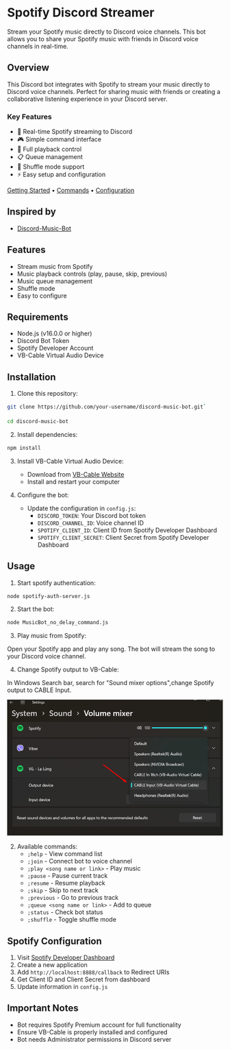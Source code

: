 # Spotify Discord Streamer

Stream your Spotify music directly to Discord voice channels. This bot allows you to share your Spotify music with friends in Discord voice channels in real-time.

## Overview

This Discord bot integrates with Spotify to stream your music directly to Discord voice channels. Perfect for sharing music with friends or creating a collaborative listening experience in your Discord server.

### Key Features

- 🎵 Real-time Spotify streaming to Discord
- 🎮 Simple command interface
- 📱 Full playback control
- 📋 Queue management
- 🔀 Shuffle mode support
- ⚡ Easy setup and configuration

[Getting Started](#installation) • [Commands](#usage) • [Configuration](#spotify-configuration)

## Inspired by

- [Discord-Music-Bot](https://github.com/LordBip/Discord-Music-Bot)

## Features

- Stream music from Spotify
- Music playback controls (play, pause, skip, previous)
- Music queue management
- Shuffle mode
- Easy to configure

## Requirements

- Node.js (v16.0.0 or higher)
- Discord Bot Token
- Spotify Developer Account
- VB-Cable Virtual Audio Device

## Installation

1. Clone this repository:
```bash
git clone https://github.com/your-username/discord-music-bot.git`

cd discord-music-bot
```

2. Install dependencies:

```bash
npm install
```

3. Install VB-Cable Virtual Audio Device:
   - Download from [VB-Cable Website](https://vb-audio.com/Cable/)
   - Install and restart your computer

4. Configure the bot:
   - Update the configuration in `config.js`:
     - `DISCORD_TOKEN`: Your Discord bot token
     - `DISCORD_CHANNEL_ID`: Voice channel ID
     - `SPOTIFY_CLIENT_ID`: Client ID from Spotify Developer Dashboard
     - `SPOTIFY_CLIENT_SECRET`: Client Secret from Spotify Developer Dashboard

## Usage

1. Start spotify authentication:

```bash
node spotify-auth-server.js
```
2. Start the bot:

```bash
node MusicBot_no_delay_command.js
```
3. Play music from Spotify:

Open your Spotify app and play any song. The bot will stream the song to your Discord voice channel.

4. Change Spotify output to VB-Cable:

In Windows Search bar, search for "Sound mixer options",change Spotify output to CABLE Input.

![alt text](image.png)

2. Available commands:
   - `;help` - View command list
   - `;join` - Connect bot to voice channel
   - `;play <song name or link>` - Play music
   - `;pause` - Pause current track
   - `;resume` - Resume playback
   - `;skip` - Skip to next track
   - `;previous` - Go to previous track
   - `;queue <song name or link>` - Add to queue
   - `;status` - Check bot status
   - `;shuffle` - Toggle shuffle mode

## Spotify Configuration

1. Visit [Spotify Developer Dashboard](https://developer.spotify.com/dashboard)
2. Create a new application
3. Add `http://localhost:8888/callback` to Redirect URIs
4. Get Client ID and Client Secret from dashboard
5. Update information in `config.js`

## Important Notes

- Bot requires Spotify Premium account for full functionality
- Ensure VB-Cable is properly installed and configured
- Bot needs Administrator permissions in Discord server


